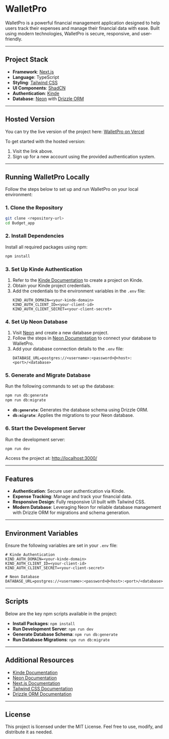 # WalletPro

WalletPro is a powerful financial management application designed to help users track their expenses and manage their financial data with ease. Built using modern technologies, WalletPro is secure, responsive, and user-friendly.

---

## Project Stack

- **Framework**: [Next.js](https://nextjs.org/)  
- **Language**: TypeScript  
- **Styling**: [Tailwind CSS](https://tailwindcss.com/)  
- **UI Components**: [ShadCN](https://shadcn.dev/)  
- **Authentication**: [Kinde](https://kinde.com/)  
- **Database**: [Neon](https://neon.tech/) with [Drizzle ORM](https://orm.drizzle.team/)

---

## Hosted Version

You can try the live version of the project here: [WalletPro on Vercel](https://walletpro.vercel.app/)

To get started with the hosted version:
1. Visit the link above.
2. Sign up for a new account using the provided authentication system.

---

## Running WalletPro Locally

Follow the steps below to set up and run WalletPro on your local environment:

### 1. Clone the Repository

```bash
git clone <repository-url>
cd Budget_app
```

### 2. Install Dependencies

Install all required packages using npm:

```bash
npm install
```

### 3. Set Up Kinde Authentication

1. Refer to the [Kinde Documentation](https://docs.kinde.com/) to create a project on Kinde.
2. Obtain your Kinde project credentials.
3. Add the credentials to the environment variables in the `.env` file:
   ```env
   KIND_AUTH_DOMAIN=<your-kinde-domain>
   KIND_AUTH_CLIENT_ID=<your-client-id>
   KIND_AUTH_CLIENT_SECRET=<your-client-secret>
   ```

### 4. Set Up Neon Database

1. Visit [Neon](https://neon.tech/) and create a new database project.
2. Follow the steps in [Neon Documentation](https://neon.tech/docs/introduction) to connect your database to WalletPro.
3. Add your database connection details to the `.env` file:
   ```env
   DATABASE_URL=postgres://<username>:<password>@<host>:<port>/<database>
   ```

### 5. Generate and Migrate Database

Run the following commands to set up the database:

```bash
npm run db:generate
npm run db:migrate
```

- **`db:generate`**: Generates the database schema using Drizzle ORM.
- **`db:migrate`**: Applies the migrations to your Neon database.

### 6. Start the Development Server

Run the development server:

```bash
npm run dev
```

Access the project at: [http://localhost:3000/](http://localhost:3000/)

---

## Features

- **Authentication**: Secure user authentication via Kinde.
- **Expense Tracking**: Manage and track your financial data.
- **Responsive Design**: Fully responsive UI built with Tailwind CSS.
- **Modern Database**: Leveraging Neon for reliable database management with Drizzle ORM for migrations and schema generation.

---

## Environment Variables

Ensure the following variables are set in your `.env` file:

```env
# Kinde Authentication
KIND_AUTH_DOMAIN=<your-kinde-domain>
KIND_AUTH_CLIENT_ID=<your-client-id>
KIND_AUTH_CLIENT_SECRET=<your-client-secret>

# Neon Database
DATABASE_URL=postgres://<username>:<password>@<host>:<port>/<database>
```

---

## Scripts

Below are the key npm scripts available in the project:

- **Install Packages**: `npm install`
- **Run Development Server**: `npm run dev`
- **Generate Database Schema**: `npm run db:generate`
- **Run Database Migrations**: `npm run db:migrate`

---

## Additional Resources

- [Kinde Documentation](https://docs.kinde.com/)
- [Neon Documentation](https://neon.tech/docs/introduction)
- [Next.js Documentation](https://nextjs.org/docs)
- [Tailwind CSS Documentation](https://tailwindcss.com/docs)
- [Drizzle ORM Documentation](https://orm.drizzle.team/)

---

## License

This project is licensed under the MIT License. Feel free to use, modify, and distribute it as needed.
